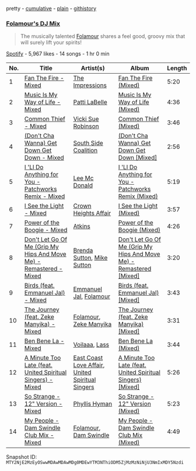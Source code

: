 pretty - [cumulative](/playlists/cumulative/37i9dQZF1DWV1OrS6TwOVZ.md) - [plain](/playlists/plain/37i9dQZF1DWV1OrS6TwOVZ) - [githistory](https://github.githistory.xyz/mackorone/spotify-playlist-archive/blob/main/playlists/plain/37i9dQZF1DWV1OrS6TwOVZ)

### [Folamour's DJ Mix](https://open.spotify.com/playlist/37i9dQZF1DWV1OrS6TwOVZ)

> The musically talented <a href="">Folamour</a> shares a feel good, groovy mix that will surely lift your spirits!

[Spotify](https://open.spotify.com/user/spotify) - 5,967 likes - 14 songs - 1 hr 0 min

| No. | Title | Artist(s) | Album | Length |
|---|---|---|---|---|
| 1 | [Fan The Fire \- Mixed](https://open.spotify.com/track/22kb0oLeqkRvKV0swoyNAE) | [The Impressions](https://open.spotify.com/artist/1b1N51wmSK0ckxFAMPSSHO) | [Fan The Fire \(Mixed\)](https://open.spotify.com/album/4m3CK8Wkarde46NB3tXMQF) | 5:20 |
| 2 | [Music Is My Way of Life \- Mixed](https://open.spotify.com/track/5ZsNee7HYdvkP9hmp39buf) | [Patti LaBelle](https://open.spotify.com/artist/0ty0xha1dbprYIUAQufkFn) | [Music Is My Way of Life \(Mixed\)](https://open.spotify.com/album/5gPGMmplcUQMyT7I2FGvgI) | 4:36 |
| 3 | [Common Thief \- Mixed](https://open.spotify.com/track/78QbUZOOW0mTByf1F92ZNl) | [Vicki Sue Robinson](https://open.spotify.com/artist/25pwh5JrKHzLv2FTPSvoqa) | [Common Thief \(Mixed\)](https://open.spotify.com/album/4PVGFg6yXPHShkkgClu4z9) | 3:46 |
| 4 | [\(Don't Cha Wanna\) Get Down Get Down \- Mixed](https://open.spotify.com/track/2jhmeqhUmHfo3MO9yifqRk) | [South Side Coalition](https://open.spotify.com/artist/6r6dCMCFeXVJuw7f11an5j) | [\(Don't Cha Wanna\) Get Down Get Down \[Mixed\]](https://open.spotify.com/album/7Bb1U3M2vaLeYVEDgLHJa5) | 2:56 |
| 5 | [I 'Ll Do Anything for You \- Patchworks Remix \- Mixed](https://open.spotify.com/track/1m784d3ryn6bHmzBqUdaYD) | [Lee Mc Donald](https://open.spotify.com/artist/6rhX1tUeua5s4rMlqEITbL) | [I 'Ll Do Anything for You \- Patchworks Remix \(Mixed\)](https://open.spotify.com/album/4k41OpK3PdhG2isMPN5MJY) | 5:19 |
| 6 | [I See the Light \- Mixed](https://open.spotify.com/track/4yKEdJjxhKLZJHg1Ucjg7f) | [Crown Heights Affair](https://open.spotify.com/artist/3X9xSaKYs3EY8l74Hgy5rz) | [I See the Light \(Mixed\)](https://open.spotify.com/album/05fVKQwispqjo5zLskVsZR) | 3:57 |
| 7 | [Power of the Boogie \- Mixed](https://open.spotify.com/track/1NU5ffxAf8IX7mvjS3JU7Y) | [Atkins](https://open.spotify.com/artist/4s41vfMZ3FccrMNpagCvjL) | [Power of the Boogie \(Mixed\)](https://open.spotify.com/album/1nkfCExDWharXj9VSR04UE) | 4:26 |
| 8 | [Don't Let Go Of Me \(Grip My Hips And Move Me\) \- Remastered \- Mixed](https://open.spotify.com/track/3hihK1NuAzdyK7BcAOOpD8) | [Brenda Sutton](https://open.spotify.com/artist/669A20lUkItj23gFpTw0Zb), [Mike Sutton](https://open.spotify.com/artist/1NtQSQp88aPayMu5nBg0cY) | [Don't Let Go Of Me \(Grip My Hips And Move Me\) \- Remastered \[Mixed\]](https://open.spotify.com/album/5aOqfERBstBpu0yD5ePw3W) | 3:20 |
| 9 | [Birds \(feat\. Emmanuel Jal\) \- Mixed](https://open.spotify.com/track/33g29SW6fOdI9ysT15UERU) | [Emmanuel Jal](https://open.spotify.com/artist/2yWskGGwMOlBGeIAVgfsgm), [Folamour](https://open.spotify.com/artist/6pJY5At9SiMpAOBrw9YosS) | [Birds \(feat\. Emmanuel Jal\) \[Mixed\]](https://open.spotify.com/album/5DWV5CmsSpMx91alLi4wgq) | 3:43 |
| 10 | [The Journey \(feat\. Zeke Manyika\) \- Mixed](https://open.spotify.com/track/4bJbkStBOuK138ouOnY60E) | [Folamour](https://open.spotify.com/artist/6pJY5At9SiMpAOBrw9YosS), [Zeke Manyika](https://open.spotify.com/artist/1jYJpzl4Ytb9eXGoFprU0n) | [The Journey \(feat\. Zeke Manyika\) \[Mixed\]](https://open.spotify.com/album/2QSXmZEDV2GZa7Jvj42sGa) | 3:31 |
| 11 | [Ben Bene La \- Mixed](https://open.spotify.com/track/4FS03hJBwke7c8B5xkYQBY) | [Voilaaa](https://open.spotify.com/artist/6MQoRoLtsUg7Fzi5nJGmC1), [Lass](https://open.spotify.com/artist/3MRiVXzyKKIlt0WyYEQAkh) | [Ben Bene La \(Mixed\)](https://open.spotify.com/album/62IvO782tXbhY6HS2uuDlN) | 3:44 |
| 12 | [A Minute Too Late \(feat\. United Spiritual Singers\) \- Mixed](https://open.spotify.com/track/5qczWpMT2GNzuZofitf699) | [East Coast Love Affair](https://open.spotify.com/artist/0FKqQAbZijrpGaRw6PqDDI), [United Spiritual Singers](https://open.spotify.com/artist/5tDNT5r82KAQoCGcmRL4tS) | [A Minute Too Late \(feat\. United Spiritual Singers\) \[Mixed\]](https://open.spotify.com/album/0Wuh70ZoF5iK6qIqBvKINF) | 5:26 |
| 13 | [So Strange \- 12" Version \- Mixed](https://open.spotify.com/track/3bQqqluQikAyrw2tbSte4y) | [Phyllis Hyman](https://open.spotify.com/artist/3oqSDVaf6RoBGreqOlgUpv) | [So Strange \- 12" Version \(Mixed\)](https://open.spotify.com/album/4jhz4lUgvpsE2ejg9wewqq) | 5:23 |
| 14 | [My People \- Dam Swindle Club Mix \- Mixed](https://open.spotify.com/track/3YoGm2xigPwS5xgMDvRAHe) | [Folamour](https://open.spotify.com/artist/6pJY5At9SiMpAOBrw9YosS), [Dam Swindle](https://open.spotify.com/artist/6hJtgCB3L5cnJSND7sp6GU) | [My People \- Dam Swindle Club Mix \(Mixed\)](https://open.spotify.com/album/0ZoO5VjfEmSEYPgMop9RaJ) | 4:49 |

Snapshot ID: `MTY2NjE2MzEyOSwwMDAwMDAwMDg0MDEwYTM3NThiODM5ZjMzMzNiNjU3NmIxMDY5Nzdi`
